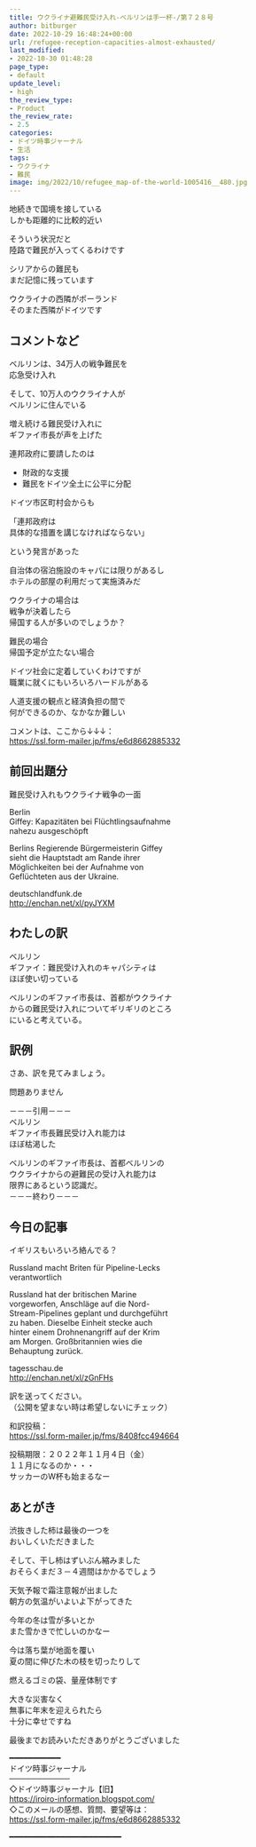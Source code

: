 ```yaml
---
title: ウクライナ避難民受け入れ-ベルリンは手一杯-/第７２８号
author: bitburger
date: 2022-10-29 16:48:24+00:00
url: /refugee-reception-capacities-almost-exhausted/
last_modified:
- 2022-10-30 01:48:28
page_type:
- default
update_level:
- high
the_review_type:
- Product
the_review_rate:
- 2.5
categories:
- ドイツ時事ジャーナル
- 生活
tags:
- ウクライナ
- 難民
image: img/2022/10/refugee_map-of-the-world-1005416__480.jpg
---
```

地続きで国境を接している  
しかも距離的に比較的近い

そういう状況だと  
陸路で難民が入ってくるわけです

シリアからの難民も  
まだ記憶に残っています

ウクライナの西隣がポーランド  
そのまた西隣がドイツです

## コメントなど
ベルリンは、34万人の戦争難民を  
応急受け入れ

そして、10万人のウクライナ人が  
ベルリンに住んでいる

増え続ける難民受け入れに  
ギファイ市長が声を上げた

連邦政府に要請したのは

<ul class="wp-block-list">
  <li>
    財政的な支援
  </li>
  <li>
    難民をドイツ全土に公平に分配
  </li>
</ul>

ドイツ市区町村会からも

「連邦政府は  
具体的な措置を講じなければならない」

という発言があった

自治体の宿泊施設のキャパには限りがあるし  
ホテルの部屋の利用だって実施済みだ

ウクライナの場合は  
戦争が決着したら  
帰国する人が多いのでしょうか？

難民の場合  
帰国予定が立たない場合

ドイツ社会に定着していくわけですが  
職業に就くにもいろいろハードルがある

人道支援の観点と経済負担の間で  
何ができるのか、なかなか難しい

コメントは、ここから↓↓↓：  
<https://ssl.form-mailer.jp/fms/e6d8662885332>

## 前回出題分
難民受け入れもウクライナ戦争の一面

Berlin  
Giffey: Kapazitäten bei Flüchtlingsaufnahme  
nahezu ausgeschöpft

Berlins Regierende Bürgermeisterin Giffey  
sieht die Hauptstadt am Rande ihrer  
Möglichkeiten bei der Aufnahme von  
Geflüchteten aus der Ukraine.

deutschlandfunk.de  
<http://enchan.net/xl/pyJYXM>

## わたしの訳
ベルリン  
ギファイ：難民受け入れのキャパシティは  
ほぼ使い切っている

ベルリンのギファイ市長は、首都がウクライナ  
からの難民受け入れについてギリギリのところ  
にいると考えている。

## 訳例
さあ、訳を見てみましょう。

問題ありません

－－－引用－－－  
ベルリン  
ギファイ市長難民受け入れ能力は  
ほぼ枯渇した

ベルリンのギファイ市長は、首都ベルリンの  
ウクライナからの避難民の受け入れ能力は  
限界にあるという認識だ。  
－－－終わり－－－

## 今日の記事
イギリスもいろいろ絡んでる？

Russland macht Briten für Pipeline-Lecks  
verantwortlich

Russland hat der britischen Marine  
vorgeworfen, Anschläge auf die Nord-  
Stream-Pipelines geplant und durchgeführt  
zu haben. Dieselbe Einheit stecke auch  
hinter einem Drohnenangriff auf der Krim  
am Morgen. Großbritannien wies die  
Behauptung zurück.

tagesschau.de  
<http://enchan.net/xl/zGnFHs>

訳を送ってください。  
（公開を望まない時は希望しないにチェック）

和訳投稿：  
<https://ssl.form-mailer.jp/fms/8408fcc494664>

投稿期限：２０２２年１１月４日（金）  
１１月になるのか・・・  
サッカーのW杯も始まるなー

## あとがき
渋抜きした柿は最後の一つを  
おいしくいただきました

そして、干し柿はずいぶん縮みました  
おそらくまだ３－４週間はかかるでしょう

天気予報で霜注意報が出ました  
朝方の気温がいよいよ下がってきた

今年の冬は雪が多いとか  
また雪かきで忙しいのかなー

今は落ち葉が地面を覆い  
夏の間に伸びた木の枝を切ったりして

燃えるゴミの袋、量産体制です

大きな災害なく  
無事に年末を迎えられたら  
十分に幸せですね

最後までお読みいただきありがとうございました

━━━━━━━━━━━  
ドイツ時事ジャーナル  
───────────  
◇ドイツ時事ジャーナル【旧】  
<https://iroiro-information.blogspot.com/>  
◇このメールの感想、質問、要望等は：  
<https://ssl.form-mailer.jp/fms/e6d8662885332>

━━━━━━━━━━━━━━━━━━━━━━━━